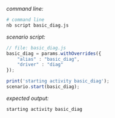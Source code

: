 
*command line:*
```bash
# command line
nb script basic_diag.js
```
*scenario script:*
```javascript
// file: basic_diag.js
basic_diag = params.withOverrides({
    "alias" : "basic_diag",
    "driver" : "diag"
});

print('starting activity basic_diag');
scenario.start(basic_diag);
```
*expected output:*
```text
starting activity basic_diag
```

